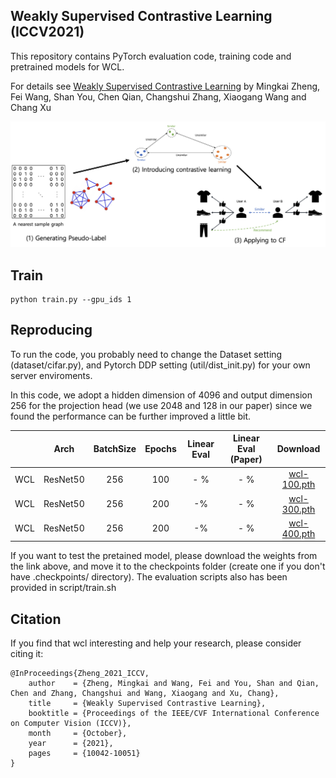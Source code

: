 ## Weakly Supervised Contrastive Learning (ICCV2021)


This repository contains PyTorch evaluation code, training code and pretrained models for WCL.

For details see [Weakly Supervised Contrastive Learning](https://openaccess.thecvf.com/content/ICCV2021/papers/Zheng_Weakly_Supervised_Contrastive_Learning_ICCV_2021_paper.pdf) by Mingkai Zheng, Fei Wang, Shan You, Chen Qian, Changshui Zhang, Xiaogang Wang and Chang Xu

![WCL](img/framework.png)

## Train
```
python train.py --gpu_ids 1
```
## Reproducing
To run the code, you probably need to change the Dataset setting (dataset/cifar.py), and Pytorch DDP setting (util/dist_init.py) for your own server enviroments.

In this code, we adopt a hidden dimension of 4096 and output dimension 256 for the projection head (we use 2048 and 128 in our paper) since we found the performance can be further improved a little bit.

|          |Arch | BatchSize | Epochs | Linear Eval | Linear Eval (Paper) | Download  |
|----------|:----:|:---:|:---:|:---:|:---:|:---:|
|  WCL | ResNet50 | 256 | 100  | - % | - % | [wcl-100.pth](https://drive.google.com/file/d/1WaLP5oAE9-_zre21wdV-C8ox0_YVVi8p/view?usp=share_link) |
|  WCL | ResNet50 | 256 | 200  | -% | - % | [wcl-300.pth](https://drive.google.com/file/d/1VDG2EWtK4Wm-dTdclVfx5X6AWg3aI2Yn/view?usp=share_link) |
|  WCL | ResNet50 | 256 | 200  | -% | - % | [wcl-400.pth](https://drive.google.com/file/d/1vSlT0_EoJqfg66euyvJHah6Y0sq5bHwh/view?usp=share_link) |

If you want to test the pretained model, please download the weights from the link above, and move it to the checkpoints folder (create one if you don't have .checkpoints/ directory). The evaluation scripts also has been provided in script/train.sh


## Citation
If you find that wcl interesting and help your research, please consider citing it:
```
@InProceedings{Zheng_2021_ICCV,
    author    = {Zheng, Mingkai and Wang, Fei and You, Shan and Qian, Chen and Zhang, Changshui and Wang, Xiaogang and Xu, Chang},
    title     = {Weakly Supervised Contrastive Learning},
    booktitle = {Proceedings of the IEEE/CVF International Conference on Computer Vision (ICCV)},
    month     = {October},
    year      = {2021},
    pages     = {10042-10051}
}
```

